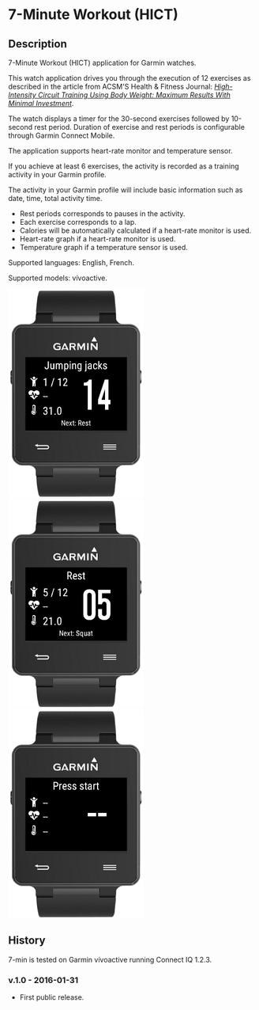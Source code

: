 # 7-Minute Workout (HICT) #

## Description ##

7-Minute Workout (HICT) application for Garmin watches.

This watch application drives you through the execution of 12 exercises as described in the article from ACSM'S Health & Fitness Journal:
_[High-Intensity Circuit Training Using Body Weight: Maximum Results With Minimal Investment](http://journals.lww.com/acsm-healthfitness/Fulltext/2013/05000/HIGH_INTENSITY_CIRCUIT_TRAINING_USING_BODY_WEIGHT_.5.aspx)_.

The watch displays a timer for the 30-second exercises followed by 10-second rest period. Duration of exercise and rest periods is configurable through Garmin Connect Mobile.

The application supports heart-rate monitor and temperature sensor.

If you achieve at least 6 exercises, the activity is recorded as a training activity in your Garmin profile.

The activity in your Garmin profile will include basic information such as date, time, total activity time.

 * Rest periods corresponds to pauses in the activity.
 * Each exercise corresponds to a lap.
 * Calories will be automatically calculated if a heart-rate monitor is used.
 * Heart-rate graph if a heart-rate monitor is used.
 * Temperature graph if a temperature sensor is used.

Supported languages: English, French.

Supported models: vívoactive.

![Capture](dist/images/capture1.png)
![Capture](dist/images/capture2.png)
![Capture](dist/images/capture3.png)

## History ##

7-min is tested on Garmin vívoactive running Connect IQ 1.2.3.

### v.1.0 - 2016-01-31

* First public release.
